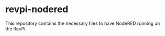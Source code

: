 # revpi-nodered

This repository contains the necessary files to have NodeRED running on the
RevPi.
